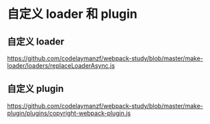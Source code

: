 # 自定义 loader 和 plugin

## 自定义 loader
https://github.com/codelaymanzf/webpack-study/blob/master/make-loader/loaders/replaceLoaderAsync.js

## 自定义 plugin

https://github.com/codelaymanzf/webpack-study/blob/master/make-plugin/plugins/copyright-webpack-plugin.js
